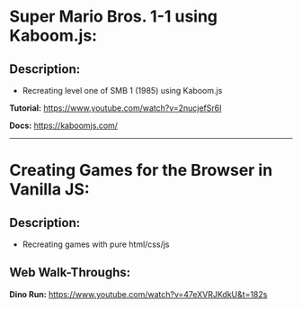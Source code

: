 # Super Mario Bros. 1-1 using Kaboom.js:

## Description:

- Recreating level one of SMB 1 (1985) using Kaboom.js

**Tutorial:** https://www.youtube.com/watch?v=2nucjefSr6I

**Docs:** https://kaboomjs.com/

---

# Creating Games for the Browser in Vanilla JS:

## Description:

- Recreating games with pure html/css/js

## Web Walk-Throughs:

**Dino Run:** https://www.youtube.com/watch?v=47eXVRJKdkU&t=182s
